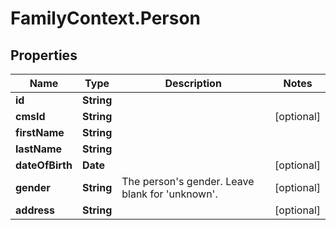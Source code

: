 # FamilyContext.Person

## Properties
Name | Type | Description | Notes
------------ | ------------- | ------------- | -------------
**id** | **String** |  | 
**cmsId** | **String** |  | [optional] 
**firstName** | **String** |  | 
**lastName** | **String** |  | 
**dateOfBirth** | **Date** |  | [optional] 
**gender** | **String** | The person&#x27;s gender. Leave blank for &#x27;unknown&#x27;. | [optional] 
**address** | **String** |  | [optional] 
